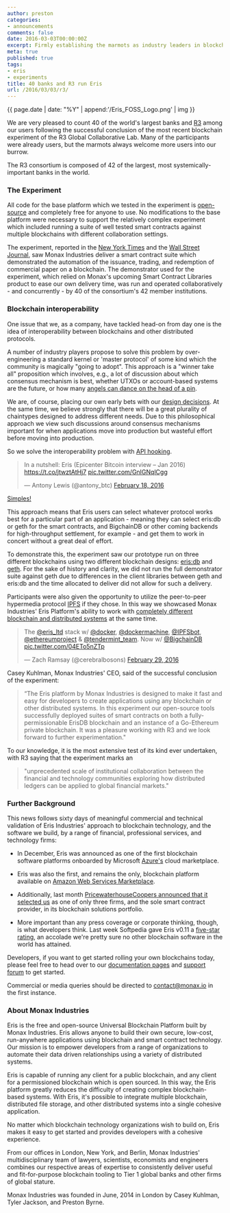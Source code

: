 ```yaml
---
author: preston
categories:
- announcements
comments: false
date: 2016-03-03T00:00:00Z
excerpt: Firmly establishing the marmots as industry leaders in blockchain tooling.
meta: true
published: true
tags:
- eris
- experiments
title: 40 banks and R3 run Eris
url: /2016/03/03/r3/
---
```


{{ page.date | date: "%Y" | append:'/Eris_FOSS_Logo.png' | img }}

We are very pleased to count 40 of the world's largest banks and [R3](http://r3cev.com/) among our users following the successful conclusion of the most recent blockchain experiment of the R3 Global Collaborative Lab. Many of the participants were already users, but the marmots always welcome more users into our burrow.

The R3 consortium is composed of 42 of the largest, most systemically-important banks in the world.

### The Experiment

All code for the base platform which we tested in the experiment is [open-source](https://github.com/eris-ltd/) and completely free for anyone to use. No modifications to the base platform were necessary to support the relatively complex experiment which included running a suite of well tested smart contracts against multiple blockchains with different collaboration settings.

The experiment, reported in the [New York Times](http://www.nytimes.com/reuters/2016/03/02/business/02reuters-banking-blockchain-bonds.html?partner=IFTTT) and the [Wall Street Journal](http://blogs.wsj.com/cio/2016/03/02/key-blockchain-vendors-cloud-providers-square-off-in-major-test/), saw Monax Industries deliver a smart contract suite which demonstrated the automation of the issuance, trading, and redemption of commercial paper on a blockchain. The demonstrator used for the experiment, which relied on Monax's upcoming Smart Contract Libraries product to ease our own delivery time, was run and operated collaboratively - and concurrently - by 40 of the consortium's 42 member institutions.

### Blockchain interoperability

One issue that we, as a company, have tackled head-on from day one is the idea of interoperability between blockchains and other distributed protocols.

A number of industry players propose to solve this problem by over-engineering a standard kernel or 'master protocol' of some kind which the community is magically "going to adopt". This approach is a "winner take all" proposition which involves, e.g., a lot of discussion about which consensus mechanism is best, whether UTXOs or account-based systems are the future, or how many [angels can dance on the head of a pin](https://en.wikipedia.org/wiki/How_many_angels_can_dance_on_the_head_of_a_pin%3F).

We are, of course, placing our own early bets with our [design decisions](https://monax.io/blog/2016/03/02/eris-and-tendermint/). At the same time, we believe strongly that there will be a great plurality of chaintypes designed to address different needs. Due to this philosophical approach we view such discussions around consensus mechanisms important for when applications move into production but wasteful effort before moving into production.

So we solve the interoperability problem with [API hooking](https://en.wikipedia.org/wiki/Hooking).

<blockquote class="twitter-tweet" data-lang="en"><p lang="en" dir="ltr">In a nutshell: Eris (Epicenter Bitcoin interview – Jan 2016) <a href="https://t.co/jtwztAtHj7">https://t.co/jtwztAtHj7</a> <a href="https://t.co/GnIGNqlCgg">pic.twitter.com/GnIGNqlCgg</a></p>&mdash; Antony Lewis (@antony_btc) <a href="https://twitter.com/antony_btc/status/700307599137177602">February 18, 2016</a></blockquote>
<script async src="//platform.twitter.com/widgets.js" charset="utf-8"></script>

[Simples!](https://www.youtube.com/watch?v=t0AKC3wZdw4)

This approach means that Eris users can select whatever protocol works best for a particular part of an application - meaning they can select eris:db or geth for the smart contracts, and BigchainDB or other coming backends for high-throughput settlement, for example - and get them to work in concert without a great deal of effort.

To demonstrate this, the experiment saw our prototype run on three different blockchains using two different blockchain designs: [eris:db](https://monax.io/components/erisdb/) and [geth](https://github.com/ethereum/go-ethereum/wiki/geth). For the sake of history and clarity, we did not run the full demonstrator suite against geth due to differences in the client libraries between geth and eris:db and the time allocated to deliver did not allow for such a delivery.

Participants were also given the opportunity to utilize the peer-to-peer hypermedia protocol [IPFS](https://ipfs.io/) if they chose. In this way we showcased Monax Industries' Eris Platform's ability to work with [completely different blockchain and distributed systems](https://github.com/eris-ltd/eris-services) at the same time.

<blockquote class="twitter-tweet" data-lang="en"><p lang="en" dir="ltr">The <a href="https://twitter.com/eris_ltd">@eris_ltd</a> stack w/ <a href="https://twitter.com/docker">@docker</a>, <a href="https://twitter.com/dockermachine">@dockermachine</a>, <a href="https://twitter.com/IPFSbot">@IPFSbot</a>, <a href="https://twitter.com/ethereumproject">@ethereumproject</a> &amp; <a href="https://twitter.com/tendermint_team">@tendermint_team</a>. Now w/ <a href="https://twitter.com/BigchainDB">@BigchainDB</a> <a href="https://t.co/04ETo5nZTp">pic.twitter.com/04ETo5nZTp</a></p>&mdash; Zach Ramsay (@cerebralbosons) <a href="https://twitter.com/cerebralbosons/status/704329255203663872">February 29, 2016</a></blockquote>
<script async src="//platform.twitter.com/widgets.js" charset="utf-8"></script>

Casey Kuhlman, Monax Industries' CEO, said of the successful conclusion of the experiment:

> “The Eris platform by Monax Industries is designed to make it fast and easy for developers to create applications using any blockchain or other distributed systems. In this experiment our open-source tools successfully deployed suites of smart contracts on both a fully-permissionable ErisDB blockchain and an instance of a Go-Ethereum private blockchain. It was a pleasure working with R3 and we look forward to further experimentation."

To our knowledge, it is the most extensive test of its kind ever undertaken, with R3 saying that the experiment marks an

> "unprecedented scale of institutional collaboration between the financial and technology communities exploring how distributed ledgers can be applied to global financial markets."

### Further Background

This news follows sixty days of meaningful commercial and technical validation of Eris Industries' approach to blockchain technology, and the software we build, by a range of financial, professional services, and technology firms:

* In December, Eris was announced as one of the first blockchain software platforms onboarded by Microsoft [Azure's](https://blog.erisindustries.com/products/2016/01/29/azure/) cloud marketplace.

* Eris was also the first, and remains the only, blockchain platform available on [Amazon Web Services Marketplace](https://monax.io/blog/2016/02/16/aws/).

* Additionally, last month [PricewaterhouseCoopers announced that it selected us](https://monax.io/blog/2016/01/28/pwc/) as one of only three firms, and the sole smart contract provider, in its blockchain solutions portfolio.

* More important than any press coverage or corporate thinking, though, is what developers think. Last week Softpedia gave Eris v0.11 a [five-star rating](http://www.softpedia.com/get/Programming/Other-Programming-Files/Eris.shtml), an accolade we're pretty sure no other blockchain software in the world has attained.

Developers, if you want to get started rolling your own blockchains today, please feel free to head over to our [documentation pages](https://github.com/eris-ltd/) and [support forum](https://support.erisindustries.com/support/home) to get started.

Commercial or media queries should be directed to contact@monax.io in the first instance.

### About Monax Industries

Eris is the free and open-source Universal Blockchain Platform built by Monax Industries. Eris allows anyone to build their own secure, low-cost, run-anywhere applications using blockchain and smart contract technology. Our mission is to empower developers from a range of organizations to automate their data driven relationships using a variety of distributed systems.

Eris is capable of running any client for a public blockchain, and any client for a permissioned blockchain which is open sourced. In this way, the Eris platform greatly reduces the difficulty of creating complex blockchain-based systems. With Eris, it's possible to integrate multiple blockchain, distributed file storage, and other distributed systems into a single cohesive application.

No matter which blockchain technology organizations wish to build on, Eris makes it easy to get started and provides developers with a cohesive experience.

From our offices in London, New York, and Berlin, Monax Industries' multidisciplinary team of lawyers, scientists, economists and engineers combines our respective areas of expertise to consistently deliver useful and fit-for-purpose blockchain tooling to Tier 1 global banks and other firms of global stature.

Monax Industries was founded in June, 2014 in London by Casey Kuhlman, Tyler Jackson, and Preston Byrne.
